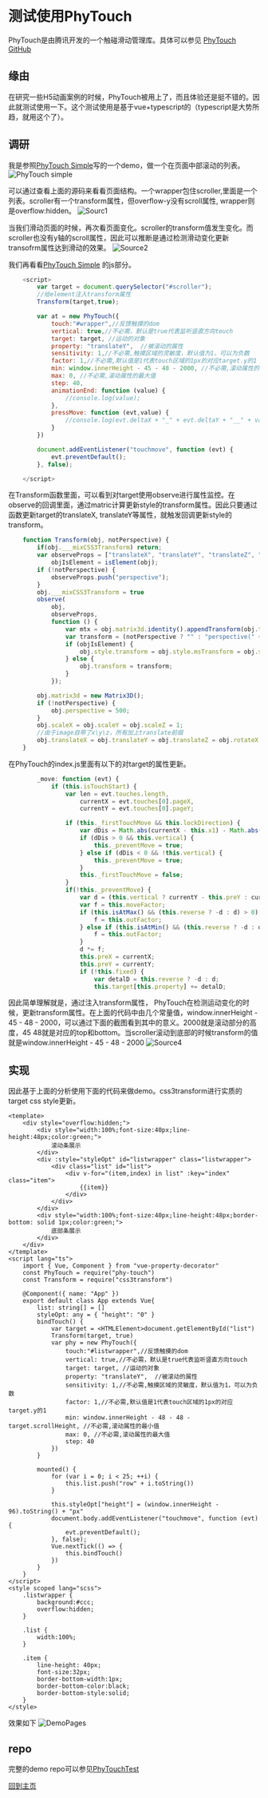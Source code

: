# 测试使用PhyTouch
PhyTouch是由腾讯开发的一个触碰滑动管理库。具体可以参见 [PhyTouch GitHub](https://github.com/AlloyTeam/PhyTouch)
## 缘由
在研究一些H5动画案例的时候，PhyTouch被用上了，而且体验还是挺不错的。因此就测试使用一下。这个测试使用是基于vue+typescript的（typescript是大势所趋，就用这个了）。

## 调研
我是参照[PhyTouch Simple](http://alloyteam.github.io/PhyTouch/example/simple.html)写的一个demo，做一个在页面中部滚动的列表。
![PhyTouch simple](/images/PhyTouchTest/PhyTouch-Simple.png)

可以通过查看上面的源码来看看页面结构。一个wrapper包住scroller,里面是一个列表。scroller有一个transform属性，但overflow-y没有scroll属性, wrapper则是overflow:hidden。
![Sourc1](/images/PhyTouchTest/Sourc1.png)

当我们滑动页面的时候，再次看页面变化。scroller的transform值发生变化。而scroller也没有y轴的scroll属性，因此可以推断是通过检测滑动变化更新transofrm属性达到滑动的效果。
![Source2](/images/PhyTouchTest/Source2.png)

我们再看看[PhyTouch Simple](http://alloyteam.github.io/PhyTouch/example/simple.html) 的js部分。
```js
    <script>
        var target = document.querySelector("#scroller");
        //给element注入transform属性
        Transform(target,true);

        var at = new PhyTouch({
            touch:"#wrapper",//反馈触摸的dom
            vertical: true,//不必需，默认是true代表监听竖直方向touch
            target: target, //运动的对象
            property: "translateY",  //被滚动的属性
            sensitivity: 1,//不必需,触摸区域的灵敏度，默认值为1，可以为负数
            factor: 1,//不必需,默认值是1代表touch区域的1px的对应target.y的1
            min: window.innerHeight - 45 - 48 - 2000, //不必需,滚动属性的最小值
            max: 0, //不必需,滚动属性的最大值
            step: 40,
            animationEnd: function (value) {
                //console.log(value);
            },
            pressMove: function (evt,value) {
                //console.log(evt.deltaX + "_" + evt.deltaY + "__" + value);
            }
        })

        document.addEventListener("touchmove", function (evt) {
            evt.preventDefault();
        }, false);

    </script>
```
在Transform函数里面，可以看到对target使用observe进行属性监控。在observe的回调里面，通过matric计算更新style的transform属性。因此只要通过函数更新target的translateX, translateY等属性，就触发回调更新style的transform。
```js
    function Transform(obj, notPerspective) {
        if(obj.___mixCSS3Transform) return;
        var observeProps = ["translateX", "translateY", "translateZ", "scaleX", "scaleY", "scaleZ", "rotateX", "rotateY", "rotateZ", "skewX", "skewY", "originX", "originY", "originZ"],
            objIsElement = isElement(obj);
        if (!notPerspective) {
            observeProps.push("perspective");
        }
        obj.___mixCSS3Transform = true
        observe(
            obj,
            observeProps,
            function () {
                var mtx = obj.matrix3d.identity().appendTransform(obj.translateX, obj.translateY, obj.translateZ, obj.scaleX, obj.scaleY, obj.scaleZ, obj.rotateX, obj.rotateY, obj.rotateZ, obj.skewX, obj.skewY, obj.originX, obj.originY, obj.originZ);
                var transform = (notPerspective ? "" : "perspective(" + obj.perspective + "px) ") + "matrix3d(" + Array.prototype.slice.call(mtx.elements).join(",") + ")";
                if (objIsElement) {
                    obj.style.transform = obj.style.msTransform = obj.style.OTransform = obj.style.MozTransform = obj.style.webkitTransform = transform;
                } else {
                    obj.transform = transform;
                }
            });

        obj.matrix3d = new Matrix3D();
        if (!notPerspective) {
            obj.perspective = 500;
        }
        obj.scaleX = obj.scaleY = obj.scaleZ = 1;
        //由于image自带了x\y\z，所有加上translate前缀
        obj.translateX = obj.translateY = obj.translateZ = obj.rotateX = obj.rotateY = obj.rotateZ = obj.skewX = obj.skewY = obj.originX = obj.originY = obj.originZ = 0;
    }
```

在PhyTouch的index.js里面有以下的对target的属性更新。
```js
        _move: function (evt) {
            if (this.isTouchStart) {
                var len = evt.touches.length,
                    currentX = evt.touches[0].pageX,
                    currentY = evt.touches[0].pageY;

                if (this._firstTouchMove && this.lockDirection) {
                    var dDis = Math.abs(currentX - this.x1) - Math.abs(currentY - this.y1);
                    if (dDis > 0 && this.vertical) {
                        this._preventMove = true;
                    } else if (dDis < 0 && !this.vertical) {
                        this._preventMove = true;
                    }
                    this._firstTouchMove = false;
                }
                if(!this._preventMove) {
                    var d = (this.vertical ? currentY - this.preY : currentX - this.preX) * this.sensitivity;
                    var f = this.moveFactor;
                    if (this.isAtMax() && (this.reverse ? -d : d) > 0) {
                        f = this.outFactor;
                    } else if (this.isAtMin() && (this.reverse ? -d : d) < 0) {
                        f = this.outFactor;
                    }
                    d *= f;
                    this.preX = currentX;
                    this.preY = currentY;
                    if (!this.fixed) {
                        var detalD = this.reverse ? -d : d;
                        this.target[this.property] += detalD;
```

因此简单理解就是，通过注入transform属性， PhyTouch在检测运动变化的时候，更新transform属性。在上面的代码中由几个常量值，window.innerHeight - 45 - 48 - 2000，可以通过下面的截图看到其中的意义。2000就是滚动部分的高度，45 48就是对应的top和bottom。当scroller滚动到底部的时候transform的值就是window.innerHeight - 45 - 48 - 2000
![Source4](/images/PhyTouchTest/Source4.png)

## 实现
因此基于上面的分析使用下面的代码来做demo。css3transform进行实质的target css style更新。
```vue
<template>
    <div style="overflow:hidden;">
        <div style="width:100%;font-size:40px;line-height:48px;color:green;">
            滚动条展示
        </div>
        <div :style="styleOpt" id="listwrapper" class="listwrapper">
            <div class="list" id="list">
                <div v-for="(item,index) in list" :key="index" class="item">
                    {{item}}
                </div>
            </div>
        </div>
        <div style="width:100%;font-size:40px;line-height:48px;border-bottom: solid 1px;color:green;">
            底部条展示
        </div>
    </div>
</template>
<script lang="ts">
    import { Vue, Component } from "vue-property-decorator"
    const PhyTouch = require("phy-touch")
    const Transform = require("css3transform")

    @Component({ name: "App" })
    export default class App extends Vue{
        list: string[] = []
        styleOpt: any = { "height": "0" }
        bindTouch() {
            var target = <HTMLElement>document.getElementById("list")
            Transform(target, true)
            var phy = new PhyTouch({
                touch:"#listwrapper",//反馈触摸的dom
                vertical: true,//不必需，默认是true代表监听竖直方向touch
                target: target, //运动的对象
                property: "translateY",  //被滚动的属性
                sensitivity: 1,//不必需,触摸区域的灵敏度，默认值为1，可以为负数
                factor: 1,//不必需,默认值是1代表touch区域的1px的对应target.y的1
                min: window.innerHeight - 48 - 48 - target.scrollHeight, //不必需,滚动属性的最小值
                max: 0, //不必需,滚动属性的最大值
                step: 40
            })
        }

        mounted() {
            for (var i = 0; i < 25; ++i) {
                this.list.push("row" + i.toString())
            }

            this.styleOpt["height"] = (window.innerHeight - 96).toString() + "px"
            document.body.addEventListener("touchmove", function (evt) {
                evt.preventDefault();
            }, false);
            Vue.nextTick(() => {
                this.bindTouch()
            })
        }
    }
</script>
<style scoped lang="scss">
    .listwrapper {
        background:#ccc;
        overflow:hidden;
    }

    .list {
        width:100%;
    }

    .item {
        line-height: 40px;
        font-size:32px;
        border-bottom-width:1px;
        border-bottom-color:black;
        border-bottom-style:solid;
    }
</style>
```

效果如下
![DemoPages](/images/PhyTouchTest/Source5.png)

## repo
完整的demo repo可以参见[PhyTouchTest](https://github.com/codetest/PhyTouchTest)

[回到主页](https://codetest.github.io/)
